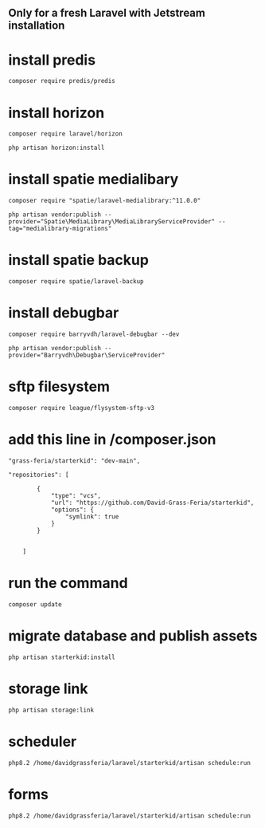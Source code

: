 ## Only for a fresh Laravel with Jetstream installation

# install predis
```shell
composer require predis/predis
```

# install horizon
```shell
composer require laravel/horizon
```
```shell
php artisan horizon:install 
```

# install spatie medialibary
```shell
composer require "spatie/laravel-medialibrary:^11.0.0"
```
```shell
php artisan vendor:publish --provider="Spatie\MediaLibrary\MediaLibraryServiceProvider" --tag="medialibrary-migrations"
```

# install spatie backup
```shell
composer require spatie/laravel-backup
```

# install debugbar
```shell
composer require barryvdh/laravel-debugbar --dev
```

```shell
php artisan vendor:publish --provider="Barryvdh\Debugbar\ServiceProvider"
```


# sftp filesystem
```shell
composer require league/flysystem-sftp-v3
```

# add this line in /composer.json
```shell
"grass-feria/starterkid": "dev-main",
```

```code
"repositories": [
        
        {
            "type": "vcs",
            "url": "https://github.com/David-Grass-Feria/starterkid",
            "options": {
                "symlink": true
            }
        }
        
        
    ]
```

# run the command
```shell
composer update
```

# migrate database and publish assets
```shell
php artisan starterkid:install
```

# storage link
```shell
php artisan storage:link
```

# scheduler
```shell
php8.2 /home/davidgrassferia/laravel/starterkid/artisan schedule:run
```

# forms
```shell
php8.2 /home/davidgrassferia/laravel/starterkid/artisan schedule:run
```







